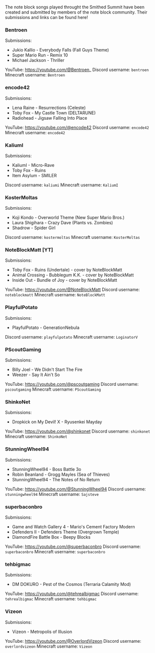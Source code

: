 The note block songs played throught the Smithed Summit have been created and submitted by members of the note block community. Their submissions and links can be found here!

### Bentroen
Submissions:
- Jukio Kallio - Everybody Falls (Fall Guys Theme)
- Super Mario Run - Remix 10
- Michael Jackson - Thriller

YouTube: https://youtube.com/@Bentroen_
Discord username: `bentroen`
Minecraft username: `Bentroen`

### encode42
Submissions:
- Lena Raine - Resurrections (Celeste)
- Toby Fox - My Castle Town (DELTARUNE)
- Radiohead - Jigsaw Falling Into Place

YouTube: https://youtube.com/@encode42
Discord username: `encode42`
Minecraft username: `encode42`

### KaliumI
Submissions:
- KaliumI - Micro-Rave
- Toby Fox - Ruins
- Item Asylum - SMILER

Discord username: `kaliumi`
Minecraft username: `KaliumI`

### KosterMoltas
Submissions:
- Koji Kondo - Overworld Theme (New Super Mario Bros.)
- Laura Shigihara - Crazy Dave (Plants vs. Zombies)
- Shadrow - Spider Girl

Discord username: `kostermoltas`
Minecraft username: `KosterMoltas`

### NoteBlockMatt [YT]
Submissions:
- Toby Fox - Ruins (Undertale) - cover by NoteBlockMatt
- Animal Crossing - Bubblegum K.K. - cover by NoteBlockMatt
- Inside Out - Bundle of Joy - cover by NoteBlockMatt

YouTube: https://youtube.com/@NoteBlockMatt
Discord username: `noteblockmatt`
Minecraft username: `NoteBlockMatt`

### PlayfulPotato
Submissions:
- PlayfulPotato - GenerationNebula

Discord username: `playfulpotato`
Minecraft username: `LoginatorV`

### PScoutGaming
Submissions:
- Billy Joel - We Didn't Start The Fire
- Weezer - Say It Ain't So

YouTube: https://youtube.com/@pscoutgaming
Discord username: `pscoutgaming`
Minecraft username: `PScoutGaming`

### ShinkoNet
Submissions:
- Dropkick on My Devil! X - Ryusenkei Mayday

YouTube: https://youtube.com/@shinkonet
Discord username: `shinkonet`
Minecraft username: `ShinkoNet`

### StunningWheel94
Submissions:
- StunningWheel94 - Boss Battle 3o
- Robin Beanland - Grogg Mayles (Sea of Thieves)
- StunningWheel94 - The Notes of No Return

YouTube: https://youtube.com/@StunningWheel94
Discord username: `stunningwheel94`
Minecraft username: `Sajsteve`

### superbaconbro
Submissions:
- Game and Watch Gallery 4 - Mario's Cement Factory Modern
- Defenders II - Defenders Theme (Overgrown Temple)
- DiamondFire Battle Box - Beepy Blocks

YouTube: https://youtube.com/@superbaconbro
Discord username: `superbaconbro`
Minecraft username: `superbaconbro`

### tehbigmac
Submissions:
- DM DOKURO - Pest of the Cosmos (Terraria Calamity Mod)

YouTube: https://youtube.com/@tehrealbigmac
Discord username: `tehrealbigmac`
Minecraft username: `tehbigmac`

### Vizeon
Submissions:
- Vizeon - Metropolis of Illusion

YouTube: https://youtube.com/@OverlordVizeon
Discord username: `overlordvizeon`
Minecraft username: `Vizeon`
